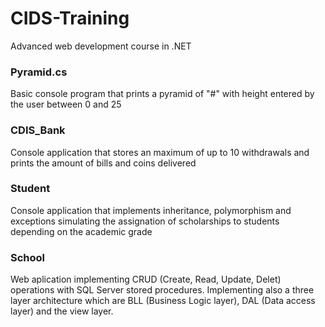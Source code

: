 # CIDS-Training
Advanced web development course in .NET
### Pyramid.cs
Basic console program that prints a pyramid of "#" with height entered by the user between 0 and 25

### CDIS_Bank
Console application that stores an maximum of up to 10 withdrawals and prints the amount of bills and coins delivered

### Student
Console application that implements inheritance, polymorphism and exceptions simulating the assignation of scholarships to students depending on the academic grade

### School
Web aplication implementing CRUD (Create, Read, Update, Delet) operations with SQL Server stored procedures. Implementing also a three layer architecture which are BLL (Business Logic layer), DAL (Data access layer) and the view layer.
